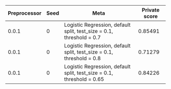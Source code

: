 | Preprocessor | Seed | Meta                                                                  | Private score |
|--------------|------|---------------------------------------------------------------------- |---------------|
| 0.0.1        | 0    | Logistic Regression, default split, test_size = 0.1, threshold = 0.7  | 0.85491       |
| 0.0.1        | 0    | Logistic Regression, default split, test_size = 0.1, threshold = 0.8  | 0.71279       |
| 0.0.1        | 0    | Logistic Regression, default split, test_size = 0.1, threshold = 0.65 | 0.84226       |
